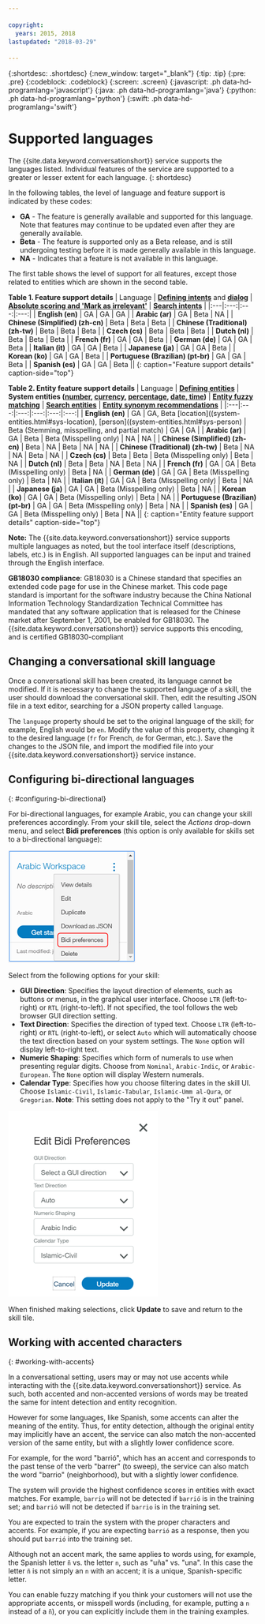 ```yaml
---

copyright:
  years: 2015, 2018
lastupdated: "2018-03-29"

---
```


{:shortdesc: .shortdesc}
{:new_window: target="_blank"}
{:tip: .tip}
{:pre: .pre}
{:codeblock: .codeblock}
{:screen: .screen}
{:javascript: .ph data-hd-programlang='javascript'}
{:java: .ph data-hd-programlang='java'}
{:python: .ph data-hd-programlang='python'}
{:swift: .ph data-hd-programlang='swift'}

# Supported languages
The {{site.data.keyword.conversationshort}} service supports the languages listed. Individual features of the service are supported to a greater or lesser extent for each language.
{: shortdesc}

In the following tables, the level of language and feature support is indicated by these codes:

- **GA** - The feature is generally available and supported for this language. Note that features may continue to be updated even after they are generally available.
- **Beta** - The feature is supported only as a Beta release, and is still undergoing testing before it is made generally available in this language.
- **NA** - Indicates that a feature is not available in this language.

The first table shows the level of support for all features, except those related to entities which are shown in the second table.

**Table 1. Feature support details**
| Language | **[Defining intents](intents.html)** and **[dialog](dialog-build.html)** | **[Absolute scoring and 'Mark as irrelevant'](intents.html#mark-irrelevant)** | **[Search intents](intents.html#searching-intents)** |
|:---|:---:|:---:|:---:|
| **English (en)**                   | GA | GA | GA |
| **Arabic (ar)**                    | GA | Beta | NA |
| **Chinese (Simplified) (zh-cn)**   | Beta | Beta | Beta |
| **Chinese (Traditional) (zh-tw)**  | Beta | Beta | Beta |
| **Czech (cs)**                     | Beta | Beta | Beta |
| **Dutch (nl)**                     | Beta | Beta | Beta |
| **French (fr)**                    | GA | GA | Beta |
| **German (de)**                    | GA | GA | Beta |
| **Italian (it)**                   | GA | GA | Beta |
| **Japanese (ja)**                  | GA | GA | Beta |
| **Korean (ko)**                    | GA | GA | Beta |
| **Portuguese (Brazilian) (pt-br)** | GA | GA | Beta |
| **Spanish (es)**                   | GA | GA | Beta ||
{: caption="Feature support details" caption-side="top"}

**Table 2. Entity feature support details**
| Language | **[Defining entities](entities.html)** | **System entities ([number](system-entities.html#sys-number), [currency](system-entities.html#sys-currency), [percentage](system-entities.html#sys-percentage), [date, time](system-entities.html#sys-datetime))** | **[Entity fuzzy matching](entities.html#fuzzy-matching)** | **[Search entities](entities.html#searching-entities)** | **[Entity synonym recommendations](entities.html#creating-entities)** |
|:---|:---:|:---:|:---:|:---:|:---:|
| **English (en)**                   | GA | GA, Beta [location]((system-entities.html#sys-location), [person]((system-entities.html#sys-person) | Beta (Stemming, misspelling, and partial match) | GA | GA |
| **Arabic (ar)**  | GA | Beta | Beta (Misspelling only) | NA | NA |
| **Chinese (Simplified) (zh-cn)**   | Beta | NA | Beta | NA | NA |
| **Chinese (Traditional) (zh-tw)**  | Beta | NA | NA | Beta | NA |
| **Czech (cs)**                     | Beta | Beta | Beta (Misspelling only) | Beta | NA |
| **Dutch (nl)**                     | Beta | Beta | NA | Beta | NA |
| **French (fr)**                    | GA | GA | Beta (Misspelling only) | Beta | NA |
| **German (de)**                    | GA | GA | Beta (Misspelling only) | Beta | NA |
| **Italian (it)**                   | GA | GA | Beta (Misspelling only) | Beta | NA |
| **Japanese (ja)**                  | GA | GA | Beta (Misspelling only) | Beta | NA |
| **Korean (ko)**                    | GA | GA | Beta (Misspelling only) | Beta | NA |
| **Portuguese (Brazilian) (pt-br)** | GA | GA | Beta (Misspelling only) | Beta | NA |
| **Spanish (es)**                   | GA | GA | Beta (Misspelling only) | Beta | NA ||
{: caption="Entity feature support details" caption-side="top"}

**Note:** The {{site.data.keyword.conversationshort}} service supports multiple languages as noted, but the tool interface itself (descriptions, labels, etc.) is in English. All supported languages can be input and trained through the English interface.

**GB18030 compliance**: GB18030 is a Chinese standard that specifies an extended code page for use in the Chinese market. This code page standard is important for the software industry because the China National Information Technology Standardization Technical Committee has mandated that any software application that is released for the Chinese market after September 1, 2001, be enabled for GB18030. The {{site.data.keyword.conversationshort}} service supports this encoding, and is certified GB18030-compliant

## Changing a conversational skill language

Once a conversational skill has been created, its language cannot be modified. If it is necessary to change the supported language of a skill, the user should download the conversational skill. Then, edit the resulting JSON file in a text editor, searching for a JSON property called `language`.

The `language` property should be set to the original language of the skill; for example, English would be `en`. Modify the value of this property, changing it to the desired language (`fr` for French, `de` for German, etc.). Save the changes to the JSON file, and import the modified file into your {{site.data.keyword.conversationshort}} service instance.

## Configuring bi-directional languages
{: #configuring-bi-directional}

For bi-directional languages, for example Arabic, you can change your skill preferences accordingly. From your skill tile, select the *Actions* drop-down menu, and select **Bidi preferences** (this option is only available for skills set to a bi-directional language):

![Bidi preferences](images/bidi_prefs.png)

Select from the following options for your skill:

- **GUI Direction**: Specifies the layout direction of elements, such as buttons or menus, in the graphical user interface. Choose `LTR` (left-to-right) or `RTL` (right-to-left). If not specified, the tool follows the web browser GUI direction setting.
- **Text Direction**: Specifies the direction of typed text. Choose `LTR` (left-to-right) or `RTL` (right-to-left), or select `Auto` which will automatically choose the text direction based on your system settings. The `None` option will display left-to-right text.
- **Numeric Shaping**: Specifies which form of numerals to use when presenting regular digits. Choose from `Nominal`, `Arabic-Indic`, or `Arabic-European`. The `None` option will display Western numerals.
- **Calendar Type**: Specifies how you choose filtering dates in the skill UI. Choose `Islamic-Civil`, `Islamic-Tabular`, `Islamic-Umm al-Qura`, or `Gregorian`. **Note**: This setting does not apply to the "Try it out" panel.

![Bidi options](images/bidi_opts.png)

When finished making selections, click **Update** to save and return to the skill tile.

## Working with accented characters
{: #working-with-accents}

In a conversational setting, users may or may not use accents while interacting with the {{site.data.keyword.conversationshort}} service. As such, both accented and non-accented versions of words may be treated the same for intent detection and entity recognition.

However for some languages, like Spanish, some accents can alter the meaning of the entity. Thus, for entity detection, although the original entity may implicitly have an accent, the service can also match the non-accented version of the same entity, but with a slightly lower confidence score.

For example, for the word "barrió", which has an accent and corresponds to the past tense of the verb "barrer" (to sweep), the service can also match the word "barrio" (neighborhood), but with a slightly lower confidence.

The system will provide the highest confidence scores in entities with exact matches. For example, `barrio` will not be detected if `barrió` is in the training set; and `barrió` will not be detected if `barrio` is in the training set.

You are expected to train the system with the proper characters and accents. For example, if you are expecting `barrió` as a response, then you should put `barrió` into the training set.

Although not an accent mark, the same applies to words using, for example, the Spanish letter `ñ` vs. the letter `n`, such as "uña" vs. "una". In this case the letter `ñ` is not simply an `n` with an accent; it is a unique, Spanish-specific letter.

You can enable fuzzy matching if you think your customers will not use the appropriate accents, or misspell words (including, for example, putting a `n` instead of a `ñ`), or you can explicitly include them in the training examples.
